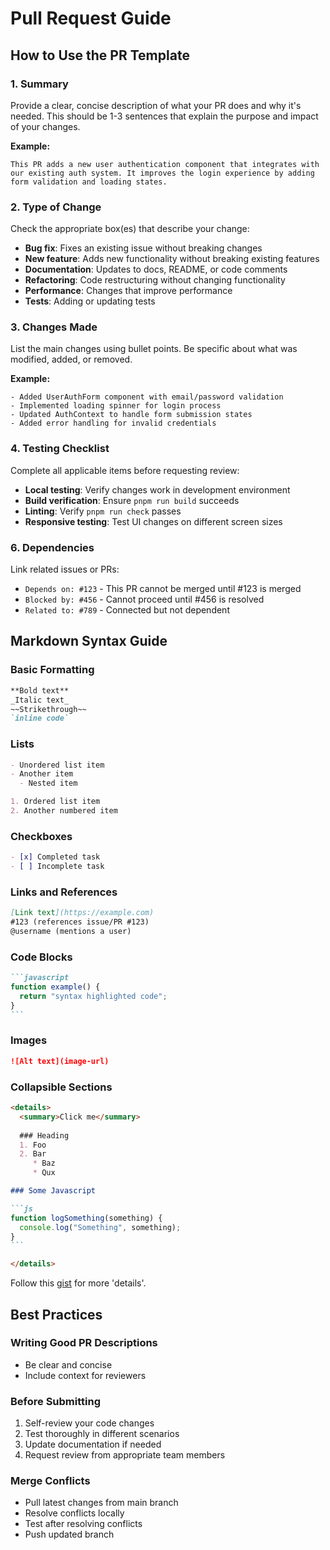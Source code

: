 # Pull Request Guide

## How to Use the PR Template

### 1. Summary

Provide a clear, concise description of what your PR does and why it's needed. This should be 1-3 sentences that explain the purpose and impact of your changes.

**Example:**

```text
This PR adds a new user authentication component that integrates with our existing auth system. It improves the login experience by adding form validation and loading states.
```

### 2. Type of Change

Check the appropriate box(es) that describe your change:

- **Bug fix**: Fixes an existing issue without breaking changes
- **New feature**: Adds new functionality without breaking existing features
- **Documentation**: Updates to docs, README, or code comments
- **Refactoring**: Code restructuring without changing functionality
- **Performance**: Changes that improve performance
- **Tests**: Adding or updating tests

### 3. Changes Made

List the main changes using bullet points. Be specific about what was modified, added, or removed.

**Example:**

```text
- Added UserAuthForm component with email/password validation
- Implemented loading spinner for login process
- Updated AuthContext to handle form submission states
- Added error handling for invalid credentials
```

### 4. Testing Checklist

Complete all applicable items before requesting review:

- **Local testing**: Verify changes work in development environment
- **Build verification**: Ensure `pnpm run build` succeeds
- **Linting**: Verify `pnpm run check` passes
- **Responsive testing**: Test UI changes on different screen sizes

### 6. Dependencies

Link related issues or PRs:

- `Depends on: #123` - This PR cannot be merged until #123 is merged
- `Blocked by: #456` - Cannot proceed until #456 is resolved
- `Related to: #789` - Connected but not dependent

## Markdown Syntax Guide

### Basic Formatting

```markdown
**Bold text**
_Italic text_
~~Strikethrough~~
`inline code`
```

### Lists

```markdown
- Unordered list item
- Another item
  - Nested item

1. Ordered list item
2. Another numbered item
```

### Checkboxes

```markdown
- [x] Completed task
- [ ] Incomplete task
```

### Links and References

```markdown
[Link text](https://example.com)
#123 (references issue/PR #123)
@username (mentions a user)
```

### Code Blocks

````markdown
```javascript
function example() {
  return "syntax highlighted code";
}
```
````

### Images

```markdown
![Alt text](image-url)
```

### Collapsible Sections

````markdown
<details>
  <summary>Click me</summary>
  
  ### Heading
  1. Foo
  2. Bar
     * Baz
     * Qux

### Some Javascript

```js
function logSomething(something) {
  console.log("Something", something);
}
```

</details>
````

Follow this [gist](https://gist.github.com/pierrejoubert73/902cc94d79424356a8d20be2b382e1ab) for more 'details'.

## Best Practices

### Writing Good PR Descriptions

- Be clear and concise
- Include context for reviewers

### Before Submitting

1. Self-review your code changes
2. Test thoroughly in different scenarios
3. Update documentation if needed
4. Request review from appropriate team members

### Merge Conflicts

- Pull latest changes from main branch
- Resolve conflicts locally
- Test after resolving conflicts
- Push updated branch
